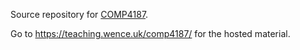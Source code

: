 Source repository for
[COMP4187](https://www.dur.ac.uk/faculty.handbook/module_description/?year=2021&module_code=COMP4187).

Go to https://teaching.wence.uk/comp4187/ for the hosted material.
